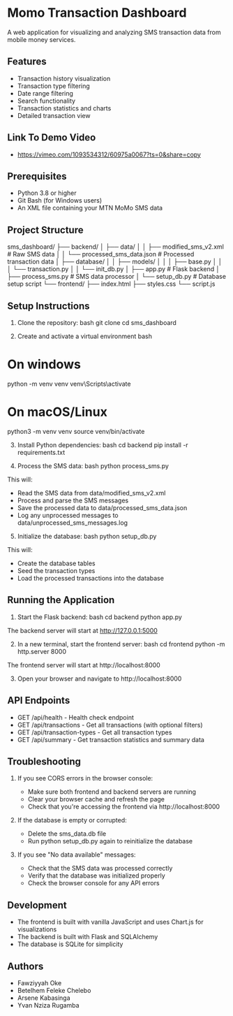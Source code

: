 # Momo Transaction Dashboard

A web application for visualizing and analyzing SMS transaction data from mobile money services.

## Features

- Transaction history visualization
- Transaction type filtering
- Date range filtering
- Search functionality
- Transaction statistics and charts
- Detailed transaction view

## Link To Demo Video
- https://vimeo.com/1093534312/60975a0067?ts=0&share=copy

## Prerequisites

- Python 3.8 or higher
- Git Bash (for Windows users)
- An XML file containing your MTN MoMo SMS data

## Project Structure


sms_dashboard/
├── backend/
│   ├── data/
│   │   ├── modified_sms_v2.xml        # Raw SMS data
│   │   └── processed_sms_data.json    # Processed transaction data
│   ├── database/
│   │   ├── models/
│   │   │   ├── base.py
│   │   │   └── transaction.py
│   │   └── init_db.py
│   ├── app.py                         # Flask backend
│   ├── process_sms.py                 # SMS data processor
│   └── setup_db.py                    # Database setup script
└── frontend/
    ├── index.html
    ├── styles.css
    └── script.js


## Setup Instructions

1. Clone the repository:
bash
git clone <repository-url>
cd sms_dashboard


2. Create and activate a virtual environment
bash
# On windows
python -m venv venv
venv\Scripts\activate

# On macOS/Linux
python3 -m venv venv
source venv/bin/activate


3. Install Python dependencies:
bash
cd backend
pip install -r requirements.txt


4. Process the SMS data:
bash
python process_sms.py

This will:
- Read the SMS data from data/modified_sms_v2.xml
- Process and parse the SMS messages
- Save the processed data to data/processed_sms_data.json
- Log any unprocessed messages to data/unprocessed_sms_messages.log

5. Initialize the database:
bash
python setup_db.py

This will:
- Create the database tables
- Seed the transaction types
- Load the processed transactions into the database

## Running the Application

1. Start the Flask backend:
bash
cd backend
python app.py

The backend server will start at http://127.0.0.1:5000

2. In a new terminal, start the frontend server:
bash
cd frontend
python -m http.server 8000

The frontend server will start at http://localhost:8000

3. Open your browser and navigate to http://localhost:8000

## API Endpoints

- GET /api/health - Health check endpoint
- GET /api/transactions - Get all transactions (with optional filters)
- GET /api/transaction-types - Get all transaction types
- GET /api/summary - Get transaction statistics and summary data

## Troubleshooting

1. If you see CORS errors in the browser console:
   - Make sure both frontend and backend servers are running
   - Clear your browser cache and refresh the page
   - Check that you're accessing the frontend via http://localhost:8000

2. If the database is empty or corrupted:
   - Delete the sms_data.db file
   - Run python setup_db.py again to reinitialize the database

3. If you see "No data available" messages:
   - Check that the SMS data was processed correctly
   - Verify that the database was initialized properly
   - Check the browser console for any API errors

## Development

- The frontend is built with vanilla JavaScript and uses Chart.js for visualizations
- The backend is built with Flask and SQLAlchemy
- The database is SQLite for simplicity

## Authors

- Fawziyyah Oke
- Betelhem Feleke Chelebo
- Arsene Kabasinga
- Yvan Nziza Rugamba